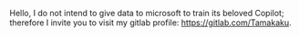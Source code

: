 Hello, I do not intend to give data to microsoft to train its beloved Copilot; therefore I invite you to visit my gitlab profile: https://gitlab.com/Tamakaku.
